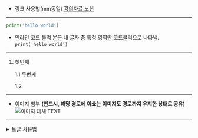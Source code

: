 - 링크 사용법(mm동일)
[강의자료 노션](https://married-spot-253.notion.site/Data-Track-Public-Documents-01736a420ad645668ce1b4126fad034b?p=01c962357b0b49bd919094a7b620199e&pm=s)
---
```python
print('hello world')
```
- 인라인 코드 블럭
본문 내 글자 중 특정 영역만 코드블럭으로 나타냄. 
`print('hello world')`
---
1. 첫번째
    
    1.1 두번째

    1.2 
---
- 이미지 첨부 **(반드시, 해당 경로에 이쑈는 이미지도 경로까지 유지한 상태로 공유)**
    ![이미지 대체 TEXT](https://www.google.com/imgres?q=%EC%9D%B4%EB%AF%B8%EC%A7%80&imgurl=https%3A%2F%2Fimage.utoimage.com%2Fpreview%2Fcp872722%2F2022%2F12%2F202212008462_500.jpg&imgrefurl=https%3A%2F%2Fwww.utoimage.com%2F%3Fm%3Dgoods.free%26mode%3Dview%26idx%3D22250682&docid=ndiXgrntLEKe9M&tbnid=W6ySxPkcFXMkBM&vet=12ahUKEwjc1amS0MCOAxUQ8DQHHdj1K1kQM3oECBcQAA..i&w=500&h=750&hcb=2&ved=2ahUKEwjc1amS0MCOAxUQ8DQHHdj1K1kQM3oECBcQAA)
----
<details>
<summary>토글 사용법</summary>
<토글>
</details>